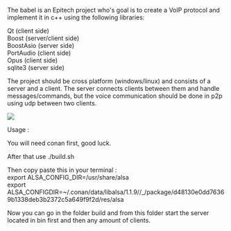 The babel is an Epitech project who's goal is to create a VoIP protocol and implement it in c++ using the following libraries:  
  
Qt (client side)  
Boost (server/client side)  
BoostAsio (server side)  
PortAudio (client side)  
Opus (client side)  
sqlite3 (server side)  
  
The project should be cross platform (windows/linux) and consists of a server and a client. The server connects clients between them and handle messages/commands,   but the voice communication should be done in p2p using udp between two clients.  
  
<img src="https://raw.github.com/L0rentz/Babel/master/examples/example.gif"/>  
  
Usage :  
  
You will need conan first, good luck.  
  
After that use ./build.sh  
  
Then copy paste this in your terminal :  
export ALSA_CONFIG_DIR=/usr/share/alsa  
export ALSA_CONFIGDIR=~/.conan/data/libalsa/1.1.9//_/package/d48130e0dd76369b1338deb3b2372c5a649f9f2d/res/alsa  
  
Now you can go in the folder build and from this folder start the server located in bin first and then any amount of clients.  
